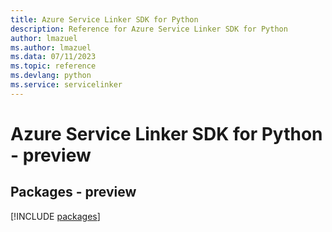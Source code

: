 ```yaml
---
title: Azure Service Linker SDK for Python
description: Reference for Azure Service Linker SDK for Python
author: lmazuel
ms.author: lmazuel
ms.data: 07/11/2023
ms.topic: reference
ms.devlang: python
ms.service: servicelinker
---
```

# Azure Service Linker SDK for Python - preview
## Packages - preview
[!INCLUDE [packages](service-linker-index.md)]